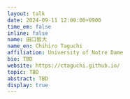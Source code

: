 ```yaml
---
layout: talk
date: 2024-09-11 12:00:00+0900
time_em: false
inline: false
name: 田口智大
name_en: Chihiro Taguchi
affiliation: University of Notre Dame
bio: TBD
website: https://ctaguchi.github.io/
topic: TBD
abstract: TBD
display: true
---
```

